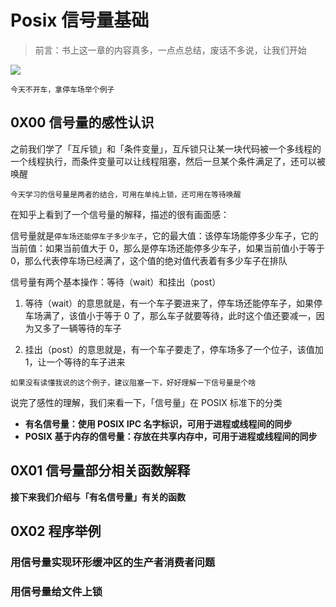 # Posix 信号量基础



> 前言：书上这一章的内容真多，一点点总结，废话不多说，让我们开始





![](http://nobathroomneeded.files.wordpress.com/2009/08/initial-d.jpg)



`今天不开车，拿停车场举个例子`



## 0X00 信号量的感性认识

之前我们学了「互斥锁」和「条件变量」，互斥锁只让某一块代码被一个多线程的一个线程执行，而条件变量可以让线程阻塞，然后一旦某个条件满足了，还可以被唤醒



`今天学习的信号量是两者的结合，可用在单纯上锁，还可用在等待唤醒`



在知乎上看到了一个信号量的解释，描述的很有画面感：



信号量就是`停车场还能停车子多少车子`，它的最大值：该停车场能停多少车子，它的当前值：如果当前值大于 0，那么是停车场还能停多少车子，如果当前值小于等于 0，那么代表停车场已经满了，这个值的绝对值代表着有多少车子在排队



信号量有两个基本操作：等待（wait）和挂出（post）



1) 等待（wait）的意思就是，有一个车子要进来了，停车场还能停车子，如果停车场满了，该值小于等于 0 了，那么车子就要等待，此时这个值还要减一，因为又多了一辆等待的车子



2) 挂出（post）的意思就是，有一个车子要走了，停车场多了一个位子，该值加 1，让一个等待的车子进来



`如果没有读懂我说的这个例子，建议阻塞一下，好好理解一下信号量是个啥`



说完了感性的理解，我们来看一下，「信号量」在 POSIX 标准下的分类



+ **有名信号量：使用 POSIX IPC 名字标识，可用于进程或线程间的同步**
+ **POSIX 基于内存的信号量：存放在共享内存中，可用于进程或线程间的同步**





## 0X01 信号量部分相关函数解释



**接下来我们介绍与「有名信号量」有关的函数**













## 0X02 程序举例





### 用信号量实现环形缓冲区的生产者消费者问题



### 用信号量给文件上锁








